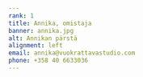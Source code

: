 ```yaml
---
rank: 1
title: Annika, omistaja
banner: annika.jpg
alt: Annikan pärstä
alignment: left
email: annika@vuokrattavastudio.com
phone: +358 40 6633036
---
```

